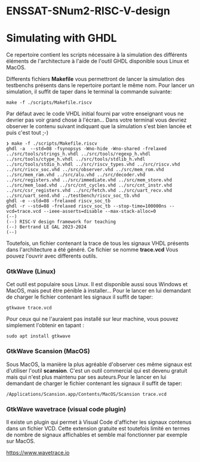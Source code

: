 # ENSSAT-SNum2-RISC-V-design
# Simulating with GHDL
 
Ce repertoire contient les scripts nécessaire à la simulation des différents éléments de l'architecture à l'aide de l'outil GHDL disponible sous Linux et MacOS.

Differents fichiers **Makefile** vous permettront de lancer la simulation des testbenchs présents dans le repertoire portant le même nom. Pour lancer un simulation, il suffit de taper dans le terminal la commande suivante:

```
make -f ./scripts/Makefile.riscv
```

Par défaut avec le code VHDL initial fourni par votre enseignant vous ne devrier pas voir grand chose à l'écran... Dans votre terminal vous devriez observer le contenu suivant indiquant que la simulation s'est bien lancée et puis c'est tout ;-) 

```
❯ make -f ./scripts/Makefile.riscv
ghdl -a  --std=08 -fsynopsys -Wno-hide -Wno-shared -frelaxed ../src/tools/strings_h.vhdl ../src/tools/regexp_h.vhdl ../src/tools/ctype_h.vhdl ../src/tools/stdlib_h.vhdl ../src/tools/stdio_h.vhdl ../src/riscv_types.vhd ../src/riscv.vhd ../src/riscv_soc.vhd ../src/observer.vhd ../src/mem_rom.vhd ../src/mem_ram.vhd ../src/alu.vhd ../src/decoder.vhd ../src/registers.vhd ../src/immediate.vhd ../src/mem_store.vhd ../src/mem_load.vhd ../src/cnt_cycles.vhd ../src/cnt_instr.vhd ../src/csr_registers.vhd ../src/fetch.vhd ../src/uart_recv.vhd ../src/uart_send.vhd ../testbench/riscv_soc_tb.vhd
ghdl -e --std=08 -frelaxed riscv_soc_tb
ghdl -r --std=08 -frelaxed riscv_soc_tb --stop-time=100000ns --vcd=trace.vcd --ieee-asserts=disable --max-stack-alloc=0
(--)
(--) RISC-V design framework for teaching
(--) Bertrand LE GAL 2023-2024 
(--)
```

Toutefois, un fichier contenant la trace de tous les signaux VHDL présents dans l'architecture a été généré. Ce fichier se nomme **trace.vcd** Vous pouvez l'ouvrir avec differents outils.

### GtkWave (Linux)

Cet outil est populaire sous Linux. Il est disponible aussi sous Windows et MacOS, mais peut être pénible à installer... Pour le lancer en lui demandant de charger le fichier contenant les signaux il suffit de taper:

```
gtkwave trace.vcd
```

Pour ceux qui ne l'auraient pas installé sur leur machine, vous pouvez simplement l'obtenir en tapant :

```
sudo apt install gtkwave
```

### GtkWave Scansion (MacOS)

Sous MacOS, la manière la plus agréable d'observer ces même signaux est d'utiliser l'outil **scansion**. C'est un outil commercial qui est devenu gratuit mais qui n'est plus maintenu par ses auteurs.Pour le lancer en lui demandant de charger le fichier contenant les signaux il suffit de taper:

```
/Applications/Scansion.app/Contents/MacOS/Scansion trace.vcd
```

### GtkWave wavetrace (visual code plugin)

Il existe un plugin qui permet à Visual Code d'afficher les signaux contenus dans un fichier VCD. Cette extension gratuite est toutefois limité en termes de nombre de signaux affichables et semble mal fonctionner par exemple sur MacOS.

https://www.wavetrace.io

